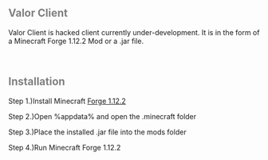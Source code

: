 <!DOCTYPE html>
<html lang="en">
<body>
    <h2 style="color:grey;">Valor Client</h2>
    <div class="content">
        <p>Valor Client is hacked client currently under-development. It is in the form of a Minecraft Forge 1.12.2 Mod or a .jar file.</p>
        <br>
        <h2 style="color:grey;">Installation</h2>
        <p>Step 1.)Install Minecraft <a href="https://files.minecraftforge.net/net/minecraftforge/forge/index_1.12.2.html">Forge 1.12.2</a></p>
        <p>Step 2.)Open %appdata% and open the .minecraft folder</p>
        <p>Step 3.)Place the installed .jar file into the mods folder</p>
        <p>Step 4.)Run Minecraft Forge 1.12.2</p> 
    </div>
</body>
</html>
